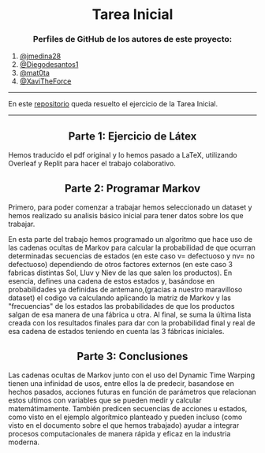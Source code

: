 <h1 align="center">Tarea Inicial</h1>

<h3 align="center">Perfiles de GitHub de los autores de este proyecto:</h3>

1. [@jmedina28](https://github.com/jmedina28)
2. [@Diegodesantos1](https://github.com/Diegodesantos1)
3. [@mat0ta](https://github.com/mat0ta)
4. [@XaviTheForce](https://github.com/Xavitheforce)

---
En este [repositorio](https://github.com/Diegodesantos1/Paper-Markov) queda resuelto el ejercicio de la Tarea Inicial.
***

<h2 align="center">Parte 1: Ejercicio de Látex</h2>

Hemos traducido el pdf original y lo hemos pasado a LaTeX, utilizando Overleaf y Replit para hacer el trabajo colaborativo.

<h2 align="center"> Parte 2: Programar Markov</h2>

Primero, para poder comenzar a trabajar hemos seleccionado un dataset y hemos realizado su analisis básico inicial para tener datos sobre los que trabajar.

En esta parte del trabajo hemos programado un algoritmo que hace uso de las cadenas ocultas de Markov para calcular la probabilidad de que ocurran determinadas secuencias de estados (en este caso v= defectuoso y nv= no defectuoso) dependiendo de otros factores externos (en este caso 3 fabricas distintas Sol, Lluv y Niev de las que salen los productos).
En esencia, defines una cadena de estos estados y, basándose en probabilidades ya definidas de antemano,(gracias a nuestro maravilloso dataset) el codigo va calculando aplicando la matriz de Markov y las "frecuencias" de los estados las probabilidades de que los productos salgan de esa manera de una fábrica u otra. Al final, se suma la última lista creada con los resultados finales para dar con la probabilidad final y real de esa cadena de estados teniendo en cuenta las 3 fábricas iniciales.

<h2 align="center"> Parte 3: Conclusiones</h2>

Las cadenas ocultas de Markov junto con el uso del Dynamic Time Warping tienen una infinidad de usos, entre ellos la de predecir, basandose en hechos pasados, acciones futuras en función de parámetros que relacionan estos ultimos con variables que se pueden medir y calcular matemátimamente. También predicen secuencias de acciones u estados, como visto en el ejemplo algorítmico planteado y pueden incluso (como visto en el documento sobre el que hemos trabajado) ayudar a integrar procesos computacionales de manera rápida y eficaz en la industria moderna.